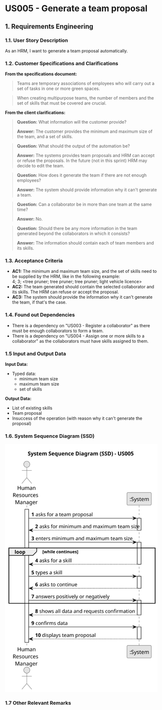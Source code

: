 # US005 - Generate a team proposal


## 1. Requirements Engineering

### 1.1. User Story Description

As an HRM, I want to generate a team proposal automatically.

### 1.2. Customer Specifications and Clarifications 

**From the specifications document:**

>	Teams are temporary associations of employees who will carry out a set of tasks in one or more green spaces.

>   When creating multipurpose teams, the number of members and the set of skills that must be covered are crucial.


**From the client clarifications:**

> **Question:** What information will the customer provide?
>
> **Answer:** The customer provides the minimum and maximum size of the team, and a set of skills.

> **Question:** What should the output of the automation be?
> 
> **Answer:** The systems provides team proposals and HRM can accept or refuse the proposals. In the future (not in this sprint) HRM may decide to edit the team.

> **Question:** How does it generate the team if there are not enough employees?
>
> **Answer:** The system should provide information why it can't generate a team.

> **Question:** Can a collaborator be in more than one team at the same time?
>
> **Answer:** No.

> **Question:** Should there be any more information in the team generated beyond the collaborators in which it consists?
>
> **Answer:** The information should contain each of team members and its skills.

### 1.3. Acceptance Criteria

* **AC1:** The minimum and maximum team size, and the set of skills need to be supplied by the HRM, like in the following example:<br>
4; 3; <tree pruner; tree pruner; tree pruner; light vehicle licence>
* **AC2:** The team generated should contain the selected collaborator and its skills. The HRM can refuse or accept the proposal.
* **AC3:** The system should provide the information why it can't generate the team, if that's the case.

### 1.4. Found out Dependencies

* There is a dependency on "US003 - Register a collaborator" as there must be enough collaborators to form a team.
* There is a dependency on "US004 - Assign one or more skills to a collaborator" as the collaborators must have skills assigned to them.

### 1.5 Input and Output Data

**Input Data:**

* Typed data:
    * minimum team size
    * maximum team size
    * set of skills


**Output Data:**

* List of existing skills
* Team proposal
* Insuccess of the operation (with reason why it can't generate the proposal)

### 1.6. System Sequence Diagram (SSD)


![System Sequence Diagram](svg/us005-system-sequence-diagram.svg)


### 1.7 Other Relevant Remarks
